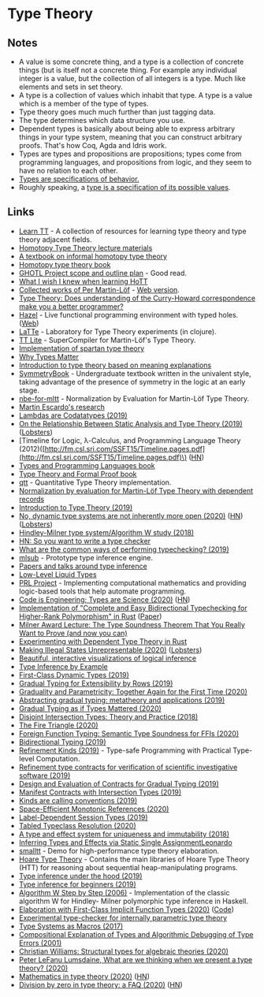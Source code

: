 # Type Theory

## Notes

* A value is some concrete thing, and a type is a collection of concrete things \(but is itself not a concrete thing. For example any individual integer is a value, but the collection of all integers is a type. Much like elements and sets in set theory.
* A type is a collection of values which inhabit that type. A type is a value which is a member of the type of types.
* Type theory goes much much further than just tagging data.
* The type determines which data structure you use.
* Dependent types is basically about being able to express arbitrary things in your type system, meaning that you can construct arbitrary proofs. That's how Coq, Agda and Idris work.
* Types are types and propositions are propositions; types come from programming languages, and propositions from logic, and they seem to have no relation to each other.
* [Types are specifications of behavior.](https://www.youtube.com/watch?v=LE0SSLizYUI)
* Roughly speaking, a [type is a specification of its possible values](https://github.com/skaslev/why-types/blob/master/why-types.pdf).

## Links

* [Learn TT](https://github.com/jozefg/learn-tt) - A collection of resources for learning type theory and type theory adjacent fields.
* [Homotopy Type Theory lecture materials](https://github.com/RobertHarper/hott-materials)
* [A textbook on informal homotopy type theory](https://github.com/HoTT/book)
* [Homotopy type theory book](https://github.com/HoTT/HoTT)
* [GHOTL Project scope and outline plan](https://sphalerite.org/ghotl/posts/2017-10-16-project-scope-outline.html) - Good read.
* [What I wish I knew when learning HoTT](https://abooij.github.io/wiwikwlhott/)
* [Collected works of Per Martin-Löf](https://github.com/michaelt/martin-lof) - [Web version](http://archive-pml.github.io/).
* [Type Theory: Does understanding of the Curry-Howard correspondence make you a better programmer?](http://qr.ae/TUpF3Z)
* [Hazel](https://github.com/hazelgrove/hazel) - Live functional programming environment with typed holes. \([Web](https://hazel.org/)\)
* [LaTTe](https://github.com/latte-central/LaTTe) - Laboratory for Type Theory experiments \(in clojure\).
* [TT Lite](https://github.com/ilya-klyuchnikov/ttlite) - SuperCompiler for Martin-Löf's Type Theory.
* [Implementation of spartan type theory](https://github.com/andrejbauer/spartan-type-theory)
* [Why Types Matter](https://github.com/skaslev/why-types/blob/master/why-types.pdf)
* [Introduction to type theory based on meaning explanations](https://github.com/jonsterling/type-theory-and-its-meaning-explanations)
* [SymmetryBook](https://github.com/UniMath/SymmetryBook) - Undergraduate textbook written in the univalent style, taking advantage of the presence of symmetry in the logic at an early stage.
* [nbe-for-mltt](https://github.com/jozefg/nbe-for-mltt) - Normalization by Evaluation for Martin-Löf Type Theory.
* [Martin Escardo's research](http://www.cs.bham.ac.uk/~mhe/)
* [Lambdas are Codatatypes \(2019\)](http://blog.ielliott.io/lambdas-are-codatatypes/)
* [On the Relationship Between Static Analysis and Type Theory \(2019\)](https://semantic-domain.blogspot.com/2019/08/on-relationship-between-static-analysis.html) \([Lobsters](https://lobste.rs/s/irow0u/on_relationship_between_static_analysis)\)
* \[Timeline for Logic, λ-Calculus, and Programming Language Theory \(2012\)\([http://fm.csl.sri.com/SSFT15/Timeline.pages.pdf](http://fm.csl.sri.com/SSFT15/Timeline.pages.pdf)\) \([HN](https://news.ycombinator.com/item?id=20860888)\)
* [Types and Programming Languages book](https://www.cis.upenn.edu/~bcpierce/tapl/)
* [Type Theory and Formal Proof book](https://www.goodreads.com/book/show/21442441-type-theory-and-formal-proof)
* [qtt](https://github.com/LightAndLight/qtt) - Quantitative Type Theory implementation.
* [Normalization by evaluation for Martin-Löf Type Theory with dependent records](https://github.com/brendanzab/rust-nbe-for-mltt)
* [Introduction to Type Theory \(2019\)](https://jadon.io/blog/type-theory/)
* [No, dynamic type systems are not inherently more open \(2020\)](https://lexi-lambda.github.io/blog/2020/01/19/no-dynamic-type-systems-are-not-inherently-more-open/) \([HN](https://news.ycombinator.com/item?id=22090700)\) \([Lobsters](https://lobste.rs/s/qqlkk0/no_dynamic_type_systems_are_not)\)
* [Hindley-Milner type system/Algorithm W study \(2018\)](http://boxbase.org/entries/2018/mar/5/hindley-milner/)
* [HN: So you want to write a type checker](https://news.ycombinator.com/item?id=15583515)
* [What are the common ways of performing typechecking? \(2019\)](https://www.reddit.com/r/ProgrammingLanguages/comments/87c5dw/what_are_the_common_ways_of_performing/)
* [mlsub](https://github.com/stedolan/mlsub) - Prototype type inference engine.
* [Papers and talks around type inference](http://stedolan.net/research/#mlsub)
* [Low-Level Liquid Types](http://goto.ucsd.edu/~rjhala/papers/low_level_liquid_types.pdf)
* [PRL Project](http://www.nuprl.org/) - Implementing computational mathematics and providing logic-based tools that help automate programming.
* [Code is Engineering; Types are Science \(2020\)](https://www.tweag.io/posts/2020-03-05-peirce.html) \([HN](https://news.ycombinator.com/item?id=22791187)\)
* [Implementation of "Complete and Easy Bidirectional Typechecking for Higher-Rank Polymorphism" in Rust](https://github.com/JDemler/BidirectionalTypechecking) \([Paper](https://arxiv.org/pdf/1306.6032.pdf)\)
* [Milner Award Lecture: The Type Soundness Theorem That You Really Want to Prove \(and now you can\)](https://www.youtube.com/watch?v=8Xyk_dGcAwk)
* [Experimenting with Dependent Type Theory in Rust](https://github.com/phase/dtt)
* [Making Illegal States Unrepresentable \(2020\)](https://buttondown.email/hillelwayne/archive/making-illegal-states-unrepresentable/) \([Lobsters](https://lobste.rs/s/b0p6ib/making_illegal_states_unrepresentable)\)
* [Beautiful, interactive visualizations of logical inference](https://github.com/ezyang/logitext)
* [Type Inference by Example](https://github.com/Ahnfelt/type-inference-by-example)
* [First-Class Dynamic Types \(2019\)](https://michael.homer.nz/Publications/DLS2019/pattern-types.pdf)
* [Gradual Typing for Extensibility by Rows \(2019\)](https://arxiv.org/pdf/1910.08480.pdf)
* [Graduality and Parametricity: Together Again for the First Time \(2020\)](https://www.ccs.neu.edu/home/amal/papers/gradparam.pdf)
* [Abstracting gradual typing: metatheory and applications \(2019\)](http://repositorio.uchile.cl/bitstream/handle/2250/170935/Abstracting-gradual-typing-Metatheory-and-applications.pdf?sequence=1)
* [Gradual Typing as if Types Mattered \(2020\)](https://wgt20.irif.fr/wgt20-final28-acmpaginated.pdf)
* [Disjoint Intersection Types: Theory and Practice \(2018\)](https://bixuanzju.github.io/files/Thesis.pdf)
* [The Fire Triangle \(2020\)](https://hal.archives-ouvertes.fr/hal-02383109/document)
* [Foreign Function Typing: Semantic Type Soundness for FFIs \(2020\)](https://wgt20.irif.fr/wgt20-final23-acmpaginated.pdf)
* [Bidirectional Typing \(2019\)](https://arxiv.org/pdf/1908.05839.pdf)
* [Refinement Kinds \(2019\)](https://arxiv.org/pdf/1908.00441.pdf) - Type-safe Programming with Practical Type-level Computation.
* [Refinement type contracts for verification of scientific investigative software \(2019\)](https://arxiv.org/pdf/1909.00427.pdf)
* [Design and Evaluation of Contracts for Gradual Typing \(2019\)](https://jackw.io/papers/thesis.pdf)
* [Manifest Contracts with Intersection Types \(2019\)](https://arxiv.org/pdf/1908.03010.pdf)
* [Kinds are calling conventions \(2019\)](https://www.microsoft.com/en-us/research/uploads/prod/2019/03/eta.pdf)
* [Space-Efficient Monotonic References \(2020\)](https://wgt20.irif.fr/wgt20-final70-acmpaginated.pdf)
* [Label-Dependent Session Types \(2019\)](https://arxiv.org/pdf/1911.00705.pdf)
* [Tabled Typeclass Resolution \(2020\)](https://arxiv.org/pdf/2001.04301.pdf)
* [A type and effect system for uniqueness and immutability \(2018\)](https://www.researchgate.net/publication/326164533_A_type_and_effect_system_for_uniqueness_and_immutability)
* [Inferring Types and Effects via Static Single AssignmentLeonardo](https://dl.acm.org/doi/pdf/10.1145/3341105.3373888)
* [smalltt](https://github.com/AndrasKovacs/smalltt) - Demo for high-performance type theory elaboration.
* [Hoare Type Theory](https://github.com/imdea-software/htt) - Contains the main libraries of Hoare Type Theory \(HTT\) for reasoning about sequential heap-manipulating programs.
* [Type inference under the hood \(2019\)](https://www.aleksandra.codes/type-inference)
* [Type inference for beginners \(2019\)](https://medium.com/@dhruvrajvanshi/type-inference-for-beginners-part-1-3e0a5be98a4b)
* [Algorithm W Step by Step \(2006\)](http://citeseerx.ist.psu.edu/viewdoc/download?doi=10.1.1.65.7733&rep=rep1&type=pdf) - Implementation of the classic algorithm W for Hindley- Milner polymorphic type inference in Haskell.
* [Elaboration with First-Class Implicit Function Types \(2020\)](https://github.com/AndrasKovacs/icfp20sub/blob/master/paper.pdf) \([Code](https://github.com/AndrasKovacs/icfp20sub/tree/master/fcif)\)
* [Experimental type-checker for internally parametric type theory](https://github.com/ecavallo/ptt)
* [Type Systems as Macros \(2017\)](http://www.ccs.neu.edu/home/stchang/pubs/ckg-popl2017.pdf)
* [Compositional Explanation of Types and Algorithmic Debugging of Type Errors \(2001\)](http://citeseerx.ist.psu.edu/viewdoc/summary?doi=10.1.1.25.818)
* [Christian Williams: Structural types for algebraic theories \(2020\)](https://www.youtube.com/watch?v=aJyxtUopJ74)
* [Peter LeFanu Lumsdaine, What are we thinking when we present a type theory? \(2020\)](https://www.youtube.com/watch?v=kQe0knDuZqg)
* [Mathematics in type theory \(2020\)](https://xenaproject.wordpress.com/2020/06/20/mathematics-in-type-theory/) \([HN](https://news.ycombinator.com/item?id=23612856)\)
* [Division by zero in type theory: a FAQ \(2020\)](https://xenaproject.wordpress.com/2020/07/05/division-by-zero-in-type-theory-a-faq/) \([HN](https://xenaproject.wordpress.com/2020/07/05/division-by-zero-in-type-theory-a-faq/)\)

